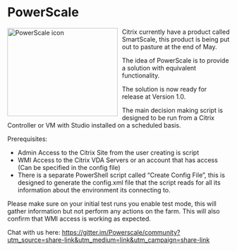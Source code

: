 # PowerScale
<img src="https://www.leeejeffries.com/wp-content/uploads/2019/05/logo_small.jpg" alt="PowerScale icon" width="250px" height="200px" style="float: left; margin-right: 10px;" />
Citrix currently have a product called SmartScale, this product is being put out to pasture at the end of May.

The idea of PowerScale is to provide a solution with equivalent functionality.

The solution is now ready for release at Version 1.0.

The main decision making script is designed to be run from a Citrix Controller or VM with Studio installed on a scheduled basis.

Prerequisites:
- Admin Access to the Citrix Site from the user creating is script
- WMI Access to the Citrix VDA Servers or an account that has access (Can be specified in the config file)
 - There is a separate PowerShell script called “Create Config File”, this is designed to generate the config.xml file that the script reads for all its information about the environment its connecting to.

Please make sure on your initial test runs you enable test mode, this will gather information but not perform any actions on the farm. This will also confirm that WMI access is working as expected.

Chat with us here:
https://gitter.im/Powerscale/community?utm_source=share-link&utm_medium=link&utm_campaign=share-link
